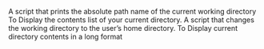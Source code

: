 A  script that prints the absolute path name of the current working directory
To Display the contents list of your current directory.
A script that changes the working directory to the user’s home directory.
To Display current directory contents in a long format

